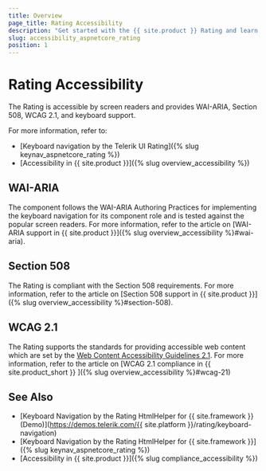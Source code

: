 ```yaml
---
title: Overview
page_title: Rating Accessibility
description: "Get started with the {{ site.product }} Rating and learn about its accessibility support for WAI-ARIA, Section 508, and WCAG 2.1."
slug: accessibility_aspnetcore_rating
position: 1
---
```


# Rating Accessibility

The Rating is accessible by screen readers and provides WAI-ARIA, Section 508, WCAG 2.1, and keyboard support.

For more information, refer to:
* [Keyboard navigation by the Telerik UI Rating]({% slug keynav_aspnetcore_rating %})
* [Accessibility in {{ site.product }}]({% slug overview_accessibility %})

## WAI-ARIA

The component follows the WAI-ARIA Authoring Practices for implementing the keyboard navigation for its component role and is tested against the popular screen readers. For more information, refer to the article on [WAI-ARIA support in {{ site.product }}]({% slug overview_accessibility %}#wai-aria).

## Section 508

The Rating is compliant with the Section 508 requirements. For more information, refer to the article on [Section 508 support in {{ site.product }}]({% slug overview_accessibility %}#section-508).

## WCAG 2.1

The Rating supports the standards for providing accessible web content which are set by the [Web Content Accessibility Guidelines 2.1](https://www.w3.org/TR/WCAG/). For more information, refer to the article on [WCAG 2.1 compliance in {{ site.product_short }} ]({% slug overview_accessibility %}#wcag-21)

## See Also

* [Keyboard Navigation by the Rating HtmlHelper for {{ site.framework }} (Demo)](https://demos.telerik.com/{{ site.platform }}/rating/keyboard-navigation)
* [Keyboard Navigation by the Rating HtmlHelper for {{ site.framework }}]({% slug keynav_aspnetcore_rating %})
* [Accessibility in {{ site.product }}]({% slug compliance_accessibility %})
